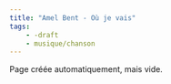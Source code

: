 ```yaml
---
title: "Amel Bent - Où je vais"
tags:
    - -draft
    - musique/chanson
---
```


Page créée automatiquement, mais vide.
